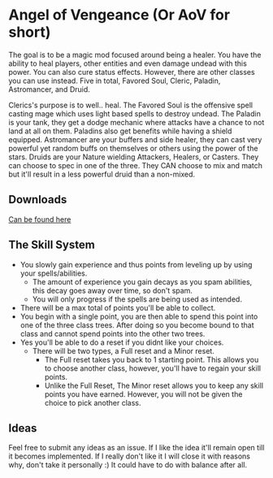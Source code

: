 # Angel of Vengeance (Or AoV for short)
  The goal is to be a magic mod focused around being a healer. You have the ability to heal players, other entities and even damage undead with this power. You can also cure status effects. However, there are other classes you can use instead. Five in total, Favored Soul, Cleric, Paladin, Astromancer, and Druid.

  Clerics's purpose is to well.. heal. The Favored Soul is the offensive spell casting mage which uses light based spells to destroy undead. The Paladin is your tank, they get a dodge mechanic where attacks have a chance to not land at all on them. Paladins also get benefits while having a shield equipped. Astromancer are your buffers and side healer, they can cast very powerful yet random buffs on themselves or others using the power of the stars. Druids are your Nature wielding Attackers, Healers, or Casters. They can choose to spec in one of the three. They CAN choose to mix and match but it'll result in a less powerful druid than a non-mixed.
  
## Downloads
  [Can be found here](https://minecraft.curseforge.com/projects/angel-of-vengeance)

## The Skill System
  * You slowly gain experience and thus points from leveling up by using your spells/abilities.
    * The amount of experience you gain decays as you spam abilities, this decay goes away over time, so don't spam.
    * You will only progress if the spells are being used as intended.
  * There will be a max total of points you'll be able to collect.
  * You begin with a single point, you are then able to spend this point into one of the three class trees. After doing so you become bound to that class and cannot spend points into the other two trees.
  * Yes you'll be able to do a reset if you didnt like your choices.
    * There will be two types, a Full reset and a Minor reset.
      * The Full reset takes you back to 1 starting point. This allows you to choose another class, however, you'll have to regain your skill points.
      * Unlike the Full Reset, The Minor reset allows you to keep any skill points you have earned. However, you will not be given the choice to pick another class.

## Ideas
  Feel free to submit any ideas as an issue. If I like the idea it'll remain open till it becomes implemented. If I really don't like it I will close it with reasons why, don't take it personally :) It could have to do with balance after all.
